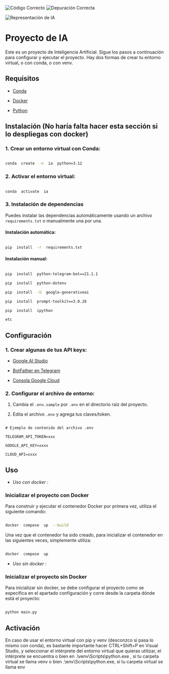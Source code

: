 ![Código Correcto](https://img.shields.io/badge/c%C3%B3digo-correcto-brightgreen) 
![Depuración Correcta](https://img.shields.io/badge/debbuging-correct-brightgreen)

![Representación de IA](https://external-content.duckduckgo.com/iu/?u=https%3A%2F%2Ftse1.mm.bing.net%2Fth%3Fid%3DOIP.43MCcgwhXrJY59twDinlfQAAAA%26pid%3DApi&f=1&ipt=8da7144a4c0aed1037934e4dc51251cff7522231dd18ebba35e50e49431c852d&ipo=images)

# Proyecto de IA

  

Este es un proyecto de Inteligencia Artificial. Sigue los pasos a continuación para configurar y ejecutar el proyecto. Hay dos formas de crear tu entorno virtual, o con conda, o con venv.

  

## Requisitos

  

- [Conda](https://docs.conda.io/projects/conda/en/latest/user-guide/install/index.html)

- [Docker](https://docs.docker.com/get-docker/)

- [Python](https://www.python.org/downloads/release/python-3122/)

  
  

## Instalación (No haría falta hacer esta sección si lo despliegas con docker)

  

### 1. Crear un entorno virtual con Conda:

  

```bash

conda  create  -n  ia  python=3.12

```

  

### 2. Activar el entorno virtual:

  

```bash

conda  activate  ia

```

  

### 3. Instalación de dependencias

  

Puedes instalar las dependencias automáticamente usando un archivo `requirements.txt` o manualmente una por una.

  

#### Instalación automática:

  

```bash

pip  install  -r  requirements.txt

```

  

#### Instalación manual:

  

```bash

pip  install  python-telegram-bot==21.1.1

pip  install  python-dotenv

pip  install  -U  google-generativeai

pip  install  prompt-toolkit==3.0.28

pip  install  ipython

etc

```

  

## Configuración

  

### 1. Crear algunas de tus API keys:

  

- [Google AI Studio](https://aistudio.google.com/app/apikey)

- [BotFather en Telegram](https://t.me/BotFather)

- [Consola Google Cloud](https://console.cloud.google.com)

  

### 2. Configurar el archivo de entorno:

  

1. Cambia el `.env.sample` por `.env` en el directorio raíz del proyecto.

2. Edita el archivo `.env` y agrega tus claves/token.

  

```env

# Ejemplo de contenido del archivo .env

TELEGRAM_API_TOKEN=xxx

GOOGLE_API_KEY=xxxx

CLOUD_API=xxxx

```


  

## Uso

 - *Uso con docker :*

  ### Inicializar el proyecto con Docker

  

Para construir y ejecutar el contenedor Docker por primera vez, utiliza el siguiente comando:

  
  

```bash

docker  compose  up  --build

```

  

Una vez que el contenedor ha sido creado, para inicializar el contenedor en las siguientes veces, simplemente utiliza:

  
  

```bash

docker  compose  up

```

 - *Uso sin docker :*

  ### Inicializar el proyecto sin Docker

Para inicializar sin docker, se debe configurar el proyecto como se especifica en el apartado configuración y
corre desde la carpeta dónde está el proyecto:
```bash

python main.py

```


## Activación
En caso de usar el entorno virtual con pip y venv (desconzco si pasa lo mismo con conda), es bastante
importante hacer CTRL+Shift+P en Visual Studio, y seleccionar el intérprete del entorno virtual que quieras
utilizar, el intérprete se encuentra o bien en .\venv\Scripts\python.exe  , si tu carpeta virtual 
se llama venv o bien .\env\Scripts\python.exe, si tu carpeta virtual se llama env


